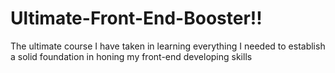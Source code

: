 # Ultimate-Front-End-Booster!!
The ultimate course I have taken in learning everything I needed to establish a solid foundation in honing my front-end developing skills
